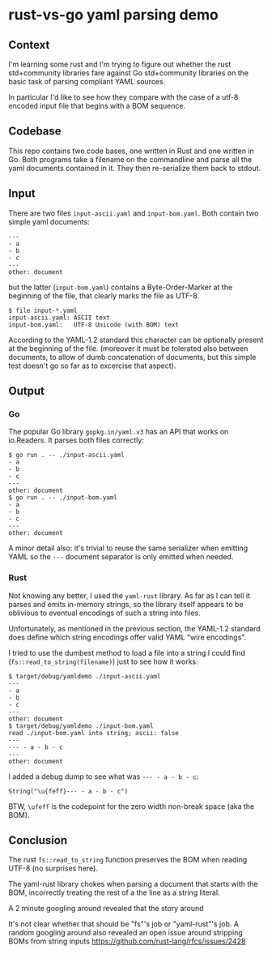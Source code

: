 # rust-vs-go yaml parsing demo

## Context

I'm learning some rust and I'm trying to figure out whether the rust std+community libraries fare against
Go std+community libraries on the basic task of parsing compliant YAML sources.

In particular I'd like to see how they compare with the case of a utf-8 encoded input file
that begins with a BOM sequence.

## Codebase

This repo contains two code bases, one written in Rust and one written in Go.
Both programs take a filename on the commandline and parse all the yaml documents contained in it.
They then re-serialize them back to stdout.

## Input

There are two files `input-ascii.yaml` and `input-bom.yaml`. Both contain two simple yaml documents:

```
---
- a
- b
- c
---
other: document
```

but the latter (`input-bom.yaml`) contains a Byte-Order-Marker at the beginning of the file, that clearly marks the file as UTF-8.

```
$ file input-*.yaml
input-ascii.yaml: ASCII text
input-bom.yaml:   UTF-8 Unicode (with BOM) text
```

According to the YAML-1.2 standard this character can be optionally present at the beginning of the file.
(moreover it must be tolerated also between documents, to allow of dumb concatenation of documents, but this simple test doesn't go so far as to excercise that aspect).

## Output

### Go

The popular Go library `gopkg.in/yaml.v3` has an API that works on io.Readers.
It parses both files correctly:

```
$ go run . -- ./input-ascii.yaml
- a
- b
- c
---
other: document
$ go run . -- ./input-bom.yaml
- a
- b
- c
---
other: document
```


A minor detail also: it's trivial to reuse the same serializer when emitting YAML so the `---` document separator
is only emitted when needed.

### Rust

Not knowing any better, I used the `yaml-rust` library. As far as I can tell it parses and emits in-memory strings,
so the library itself appears to be oblivious to eventual encodings of such a string into files.

Unfortunately, as mentioned in the previous section, the YAML-1.2 standard does define which string encodings offer valid YAML "wire encodings".

I tried to use the dumbest method to load a file into a string I could find (`fs::read_to_string(filename)`)
just to see how it works:

```
$ target/debug/yamldemo ./input-ascii.yaml
---
- a
- b
- c
---
other: document
$ target/debug/yamldemo ./input-bom.yaml
read ./input-bom.yaml into string; ascii: false
---
--- - a - b - c
---
other: document
```

I added a debug dump to see what was `--- - a - b - c`:

```
String("\u{feff}--- - a - b - c")
```

BTW, `\ufeff` is the codepoint for the zero width non-break space (aka the BOM).

## Conclusion

The rust `fs::read_to_string` function preserves the BOM when reading UTF-8 (no surprises here).

The yaml-rust library chokes when parsing a document that starts with the BOM, incorrectly treating
the rest of a the line as a string literal.

A 2 minute googling around revealed that the story around

It's not clear whether that should be "fs"'s job or "yaml-rust"'s job.
A random googling around also revealed an open issue around stripping BOMs from string inputs
https://github.com/rust-lang/rfcs/issues/2428